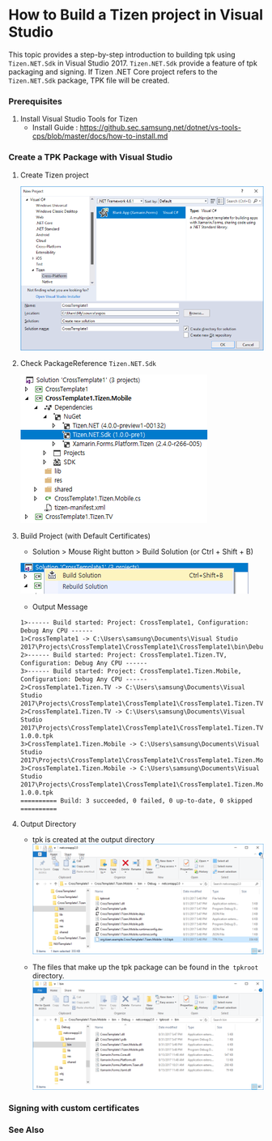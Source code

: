 # How to Build a Tizen project in Visual Studio #
This topic provides a step-by-step introduction to building tpk using `Tizen.NET.Sdk` in Visual Studio 2017.
`Tizen.NET.Sdk` provide a feature of tpk packaging and signing.
If Tizen .NET Core project refers to the `Tizen.NET.Sdk` package, TPK file will be created.


### Prerequisites ###
1. Install Visual Studio Tools for Tizen
    - Install Guide : https://github.sec.samsung.net/dotnet/vs-tools-cps/blob/master/docs/how-to-install.md
 

### Create a TPK Package with Visual Studio ###

1. Create Tizen project
    
	![C P S New Project](../image/HowToBuild_NewProject.png)
    

1. Check PackageReference `Tizen.NET.Sdk`

    ![Nuget Ref Tizen.Net.Sdk](../image/HowToBuild_RefTizenNETSdk.png)
    
1. Build Project (with Default Certificates)
    - Solution > Mouse Right button > Build Solution (or Ctrl + Shift + B)

    ![How To Build Build Project](../image/HowToBuild_BuildProject.png)

    - Output Message
    ```
    1>------ Build started: Project: CrossTemplate1, Configuration: Debug Any CPU ------
    1>CrossTemplate1 -> C:\Users\samsung\Documents\Visual Studio 2017\Projects\CrossTemplate1\CrossTemplate1\CrossTemplate1\bin\Debug\netstandard2.0\CrossTemplate1.dll
    2>------ Build started: Project: CrossTemplate1.Tizen.TV, Configuration: Debug Any CPU ------
    3>------ Build started: Project: CrossTemplate1.Tizen.Mobile, Configuration: Debug Any CPU ------
    2>CrossTemplate1.Tizen.TV -> C:\Users\samsung\Documents\Visual Studio 2017\Projects\CrossTemplate1\CrossTemplate1\CrossTemplate1.Tizen.TV\bin\Debug\netcoreapp2.0\CrossTemplate1.Tizen.TV.dll
    2>CrossTemplate1.Tizen.TV -> C:\Users\samsung\Documents\Visual Studio 2017\Projects\CrossTemplate1\CrossTemplate1\CrossTemplate1.Tizen.TV\bin\Debug\netcoreapp2.0\org.tizen.example.CrossTemplate1.Tizen.TV-1.0.0.tpk
    3>CrossTemplate1.Tizen.Mobile -> C:\Users\samsung\Documents\Visual Studio 2017\Projects\CrossTemplate1\CrossTemplate1\CrossTemplate1.Tizen.Mobile\bin\Debug\netcoreapp2.0\CrossTemplate1.Tizen.Mobile.dll
    3>CrossTemplate1.Tizen.Mobile -> C:\Users\samsung\Documents\Visual Studio 2017\Projects\CrossTemplate1\CrossTemplate1\CrossTemplate1.Tizen.Mobile\bin\Debug\netcoreapp2.0\org.tizen.example.CrossTemplate1.Tizen.Mobile-1.0.0.tpk
    ========== Build: 3 succeeded, 0 failed, 0 up-to-date, 0 skipped ==========
    ```

1. Output Directory
    - tpk is created at the output directory
    ![How To Build Output Dir](../image/HowToBuild_OutputDir.png)
    
    - The files that make up the tpk package can be found in the` tpkroot` directory.
    ![How To Build Tpk Root](../image/HowToBuild_TpkRoot.png)


### Signing with custom certificates ###

### See Also ###